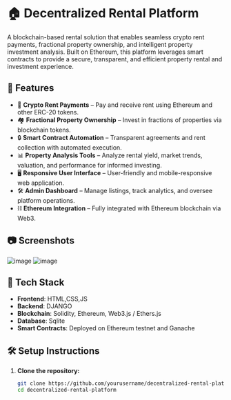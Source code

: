 # 🏠 Decentralized Rental Platform

A blockchain-based rental solution that enables seamless crypto rent payments, fractional property ownership, and intelligent property investment analysis. Built on Ethereum, this platform leverages smart contracts to provide a secure, transparent, and efficient property rental and investment experience.

## 🚀 Features

- 💸 **Crypto Rent Payments** – Pay and receive rent using Ethereum and other ERC-20 tokens.
- 🏘️ **Fractional Property Ownership** – Invest in fractions of properties via blockchain tokens.
- 🔒 **Smart Contract Automation** – Transparent agreements and rent collection with automated execution.
- 📊 **Property Analysis Tools** – Analyze rental yield, market trends, valuation, and performance for informed investing.
- 🖥️ **Responsive User Interface** – User-friendly and mobile-responsive web application.
- 🛠️ **Admin Dashboard** – Manage listings, track analytics, and oversee platform operations.
- ⛓️ **Ethereum Integration** – Fully integrated with Ethereum blockchain via Web3.

## 📷 Screenshots
![image](https://github.com/user-attachments/assets/8cd20622-b802-460d-8330-4245952a3bbe)
![image](https://github.com/user-attachments/assets/443fa4a1-dd0b-477e-abd6-1dcd29a81c21)




## 🧰 Tech Stack

- **Frontend**: HTML,CSS,JS
- **Backend**: DJANGO
- **Blockchain**: Solidity, Ethereum, Web3.js / Ethers.js
- **Database**: Sqlite
- **Smart Contracts**: Deployed on Ethereum testnet and Ganache 
  
## 🛠️ Setup Instructions

1. **Clone the repository:**
   ```bash
   git clone https://github.com/yourusername/decentralized-rental-platform.git
   cd decentralized-rental-platform
